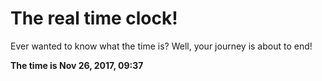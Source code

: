 # The real time clock!

Ever wanted to know what the time is? Well, your journey is about to end!

**The time is Nov 26, 2017, 09:37**